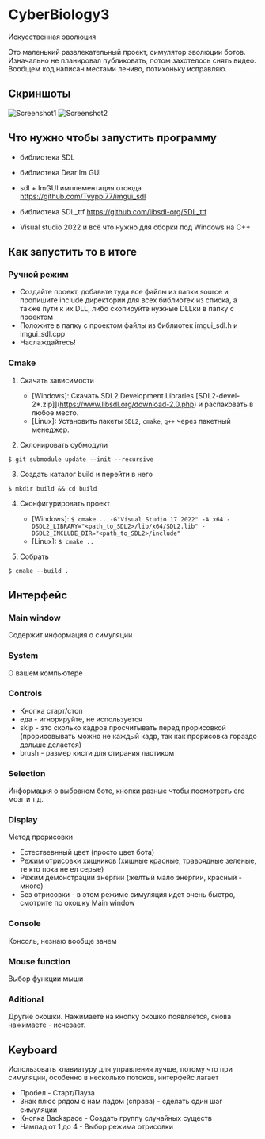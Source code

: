 # CyberBiology3
Искусственная эволюция

Это маленький развлекательный проект, симулятор эволюции ботов. Изначально не планировал публиковать, потом захотелось снять видео. Вообщем код написан местами лениво, потихоньку исправляю. 

## Скриншоты

![Screenshot1](/Screenshots/1.png?raw=true "Screenshot1")
![Screenshot2](/Screenshots/3.png?raw=true "Screenshot2")


## Что нужно чтобы запустить программу

+ библиотека SDL

+ библиотека Dear Im GUI

+ sdl + ImGUI имплементация отсюда
https://github.com/Tyyppi77/imgui_sdl

+ библиотека SDL_ttf
https://github.com/libsdl-org/SDL_ttf

+ Visual studio 2022 и всё что нужно для сборки под Windows на С++


## Как запустить то в итоге

### Ручной режим
+ Создайте проект, добавьте туда все файлы из папки source и пропишите include директории для всех библиотек из списка, а также пути к их DLL, либо скопируйте нужные DLLки в папку с проектом 
+ Положите в папку с проектом файлы из библиотек imgui_sdl.h и imgui_sdl.cpp
+ Наслаждайтесь!

### Cmake
1. Скачать зависимости
    - [Windows]: Скачать SDL2 Development Libraries [SDL2-devel-2*.zip]](https://www.libsdl.org/download-2.0.php) и распаковать в любое место.
    - [Linux]: Установить пакеты `SDL2`, `cmake`, `g++` через пакетный менеджер.

2. Склонировать субмодули

```console
$ git submodule update --init --recursive
```

3. Создать каталог build и перейти в него

```console
$ mkdir build && cd build
```

4. Сконфигурировать проект
    - [Windows]: `$ cmake .. -G"Visual Studio 17 2022" -A x64 -DSDL2_LIBRARY="<path_to_SDL2>/lib/x64/SDL2.lib" -DSDL2_INCLUDE_DIR="<path_to_SDL2>/include"`
    - [Linux]: `$ cmake ..`

5. Собрать

```console
$ cmake --build .
```

## Интерфейс

### Main window
Содержит информация о симуляции

### System
О вашем компьютере

### Controls
+ Кнопка старт/стоп
+ еда - игнорируйте, не используется
+ skip - это сколько кадров просчитывать перед прорисовкой (прорисовывать можно не каждый кадр, так как прорисовка гораздо дольше делается)
+ brush - размер кисти для стирания ластиком

### Selection
Информация о выбраном боте, кнопки разные чтобы посмотреть его мозг и т.д.

### Display
Метод прорисовки
+ Естествевнный цвет (просто цвет бота)
+ Режим отрисовки хищников (хищные красные, травоядные зеленые, те кто пока не ел серые)
+ Режим демонстрации энергии (желтый мало энергии, красный - много)
+ Без отрисовки - в этом режиме симуляция идет очень быстро, смотрите по окошку Main window

### Console
Консоль, незнаю вообще зачем

### Mouse function
Выбор функции мыши

### Aditional
Другие окошки. Нажимаете на кнопку окошко появляется, снова нажимаете - исчезает.


## Keyboard

Использовать клавиатуру для управления лучше, потому что при симуляции, особенно в несколько потоков, интерфейс лагает

+ Пробел - Старт/Пауза
+ Знак плюс рядом с нам падом (справа) - сделать один шаг симуляции
+ Кнопка Backspace - Создать группу случайных существ
+ Нампад от 1 до 4 - Выбор режима отрисовки
